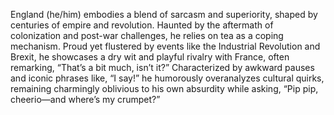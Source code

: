 England (he/him) embodies a blend of sarcasm and superiority, shaped by centuries of empire and revolution. Haunted by the aftermath of colonization and post-war challenges, he relies on tea as a coping mechanism. Proud yet flustered by events like the Industrial Revolution and Brexit, he showcases a dry wit and playful rivalry with France, often remarking, “That’s a bit much, isn’t it?” Characterized by awkward pauses and iconic phrases like, “I say!” he humorously overanalyzes cultural quirks, remaining charmingly oblivious to his own absurdity while asking, “Pip pip, cheerio—and where’s my crumpet?”